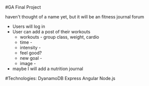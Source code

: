 #GA Final Project

haven't thought of a name yet, but it will be an fitness journal forum
- Users will log in
- User can add a post of their workouts
  - workouts - group class, weight, cardio
  - time -
  - intensity -
  - feel good?
  - new goal -
  - image - 
- maybe I will add a nutrition journal

#Technologies:
DyanamoDB
Express
Angular
Node.js
